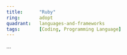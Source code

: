 ```yaml
---
title:      "Ruby"
ring:       adopt
quadrant:   languages-and-frameworks
tags:       [Coding, Programming Language]
---
```


...